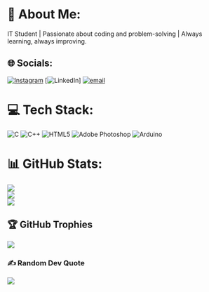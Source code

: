 # 💫 About Me:
IT Student | Passionate about coding and problem-solving | Always learning, always improving.


## 🌐 Socials:
[![Instagram](https://img.shields.io/badge/Instagram-%23E4405F.svg?logo=Instagram&logoColor=white)](https://instagram.com/ilyas_rf1) 
[![LinkedIn](https://img.shields.io/badge/LinkedIn-%230077B5.svg?logo=linkedin&logoColor=white)]
[![email](https://img.shields.io/badge/Email-D14836?logo=gmail&logoColor=white)](mailto:rfei.ilyas@gmail.com) 

# 💻 Tech Stack:
![C](https://img.shields.io/badge/c-%2300599C.svg?style=for-the-badge&logo=c&logoColor=white) ![C++](https://img.shields.io/badge/c++-%2300599C.svg?style=for-the-badge&logo=c%2B%2B&logoColor=white) ![HTML5](https://img.shields.io/badge/html5-%23E34F26.svg?style=for-the-badge&logo=html5&logoColor=white) ![Adobe Photoshop](https://img.shields.io/badge/adobe%20photoshop-%2331A8FF.svg?style=for-the-badge&logo=adobe%20photoshop&logoColor=white) ![Arduino](https://img.shields.io/badge/-Arduino-00979D?style=for-the-badge&logo=Arduino&logoColor=white)
# 📊 GitHub Stats:
![](https://github-readme-stats.vercel.app/api?username=ilyasrf&theme=dark&hide_border=false&include_all_commits=false&count_private=false)<br/>
![](https://github-readme-streak-stats.herokuapp.com/?user=ilyasrf&theme=dark&hide_border=false)<br/>
![](https://github-readme-stats.vercel.app/api/top-langs/?username=ilyasrf&theme=dark&hide_border=false&include_all_commits=false&count_private=false&layout=compact)

## 🏆 GitHub Trophies
![](https://github-profile-trophy.vercel.app/?username=ilyasrf&theme=radical&no-frame=false&no-bg=true&margin-w=4)

### ✍️ Random Dev Quote
![](https://quotes-github-readme.vercel.app/api?type=horizontal&theme=radical)

